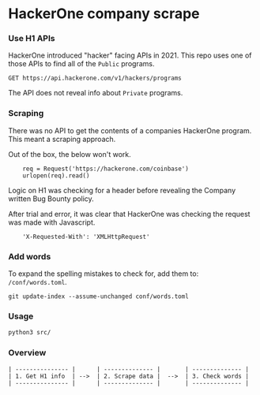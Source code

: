 # HackerOne company scrape

### Use H1 APIs

HackerOne introduced "hacker" facing APIs in 2021.  This repo uses one of those APIs to find all of the `Public` programs.  

```
GET https://api.hackerone.com/v1/hackers/programs
```

The API does not reveal info about `Private` programs.

### Scraping

There was no API to get the contents of a companies HackerOne program.  This meant a scraping approach.

Out of the box, the below won't work.

```
    req = Request('https://hackerone.com/coinbase')
    urlopen(req).read()
```

Logic on H1 was checking for a header before revealing the Company written Bug Bounty policy.  

After trial and error, it was clear that HackerOne was checking the request was made with Javascript.
```
    'X-Requested-With': 'XMLHttpRequest'
```
### Add words

To expand the spelling mistakes to check for, add them to: `/conf/words.toml`.

```
git update-index --assume-unchanged conf/words.toml
```

### Usage

```zsh
python3 src/
```

### Overview

```
| --------------- |      | -------------- |       | -------------- |
| 1. Get H1 info  | -->  | 2. Scrape data |  -->  | 3. Check words | 
| --------------- |      | -------------- |       | -------------- |
```

